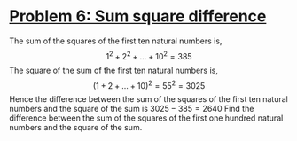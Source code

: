 # [Problem 6: Sum square difference](https://projecteuler.net/problem=6)

The sum of the squares of the first ten natural numbers is,
$$1^2 + 2^2 + ... + 10^2 = 385$$
The square of the sum of the first ten natural numbers is,
$$(1 + 2 + ... + 10)^2 = 55^2 = 3025$$
Hence the difference between the sum of the squares of the first ten natural numbers and the square of the sum is
$3025 - 385 = 2640$
Find the difference between the sum of the squares of the first one hundred natural numbers and the square of the sum.
